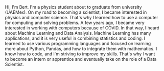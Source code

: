 Hi, I'm Bert. I'm a physics student about to graduate from university (UAEMex). On my road to becoming a scientist, I became interested in physics and computer science. That's why I learned how to use a computer for computing and solving problems. A few years ago, I became very interested in working with computers because of COVID. In that way, I heard about Machine Learning and Data Analysis. Machine Learning has many applications, and it is very useful in combining statistics and coding. I learned to use various programming languages and focused on learning more about Python, Pandas, and how to integrate them with mathematics. I know how to code, and I'm striving to improve my skills. That's why I want to become an intern or apprentice and eventually take on the role of a Data Scientist.
